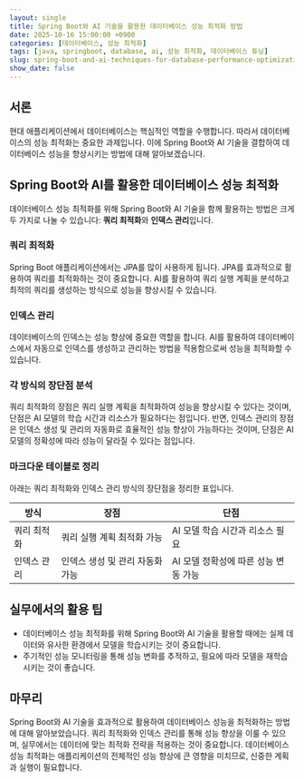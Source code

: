 ```yaml
---
layout: single
title: Spring Boot와 AI 기술을 활용한 데이터베이스 성능 최적화 방법
date: 2025-10-16 15:00:00 +0900
categories: [데이터베이스, 성능 최적화]
tags: [java, springboot, database, ai, 성능 최적화, 데이터베이스 튜닝]
slug: spring-boot-and-ai-techniques-for-database-performance-optimization
show_date: false
---
```


## 서론
현대 애플리케이션에서 데이터베이스는 핵심적인 역할을 수행합니다. 따라서 데이터베이스의 성능 최적화는 중요한 과제입니다. 이에 Spring Boot와 AI 기술을 결합하여 데이터베이스 성능을 향상시키는 방법에 대해 알아보겠습니다.

## Spring Boot와 AI를 활용한 데이터베이스 성능 최적화
데이터베이스 성능 최적화를 위해 Spring Boot와 AI 기술을 함께 활용하는 방법은 크게 두 가지로 나눌 수 있습니다: **쿼리 최적화**와 **인덱스 관리**입니다.

### 쿼리 최적화
Spring Boot 애플리케이션에서는 JPA를 많이 사용하게 됩니다. JPA를 효과적으로 활용하여 쿼리를 최적화하는 것이 중요합니다. AI를 활용하여 쿼리 실행 계획을 분석하고 최적의 쿼리를 생성하는 방식으로 성능을 향상시킬 수 있습니다.

### 인덱스 관리
데이터베이스의 인덱스는 성능 향상에 중요한 역할을 합니다. AI를 활용하여 데이터베이스에서 자동으로 인덱스를 생성하고 관리하는 방법을 적용함으로써 성능을 최적화할 수 있습니다.

### 각 방식의 장단점 분석
쿼리 최적화의 장점은 쿼리 실행 계획을 최적화하여 성능을 향상시킬 수 있다는 것이며, 단점은 AI 모델의 학습 시간과 리소스가 필요하다는 점입니다. 반면, 인덱스 관리의 장점은 인덱스 생성 및 관리의 자동화로 효율적인 성능 향상이 가능하다는 것이며, 단점은 AI 모델의 정확성에 따라 성능이 달라질 수 있다는 점입니다.

### 마크다운 테이블로 정리
아래는 쿼리 최적화와 인덱스 관리 방식의 장단점을 정리한 표입니다.

| 방식            | 장점                                | 단점                                  |
|-----------------|-------------------------------------|---------------------------------------|
| 쿼리 최적화     | 쿼리 실행 계획 최적화 가능          | AI 모델 학습 시간과 리소스 필요       |
| 인덱스 관리     | 인덱스 생성 및 관리 자동화 가능     | AI 모델 정확성에 따른 성능 변동 가능  |

## 실무에서의 활용 팁
- 데이터베이스 성능 최적화를 위해 Spring Boot와 AI 기술을 활용할 때에는 실제 데이터와 유사한 환경에서 모델을 학습시키는 것이 중요합니다.
- 주기적인 성능 모니터링을 통해 성능 변화를 추적하고, 필요에 따라 모델을 재학습시키는 것이 좋습니다.

## 마무리
Spring Boot와 AI 기술을 효과적으로 활용하여 데이터베이스 성능을 최적화하는 방법에 대해 알아보았습니다. 쿼리 최적화와 인덱스 관리를 통해 성능 향상을 이룰 수 있으며, 실무에서는 데이터에 맞는 최적화 전략을 적용하는 것이 중요합니다. 데이터베이스 성능 최적화는 애플리케이션의 전체적인 성능 향상에 큰 영향을 미치므로, 신중한 계획과 실행이 필요합니다.